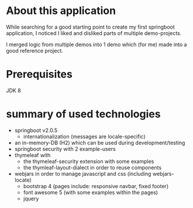# About this application

While searching for a good starting point to create my first springboot application, I noticed I liked and disliked parts of multiple demo-projects.

I merged logic from multiple demos into 1 demo which (for me) made into a good reference project.

# Prerequisites
JDK 8

# summary of used technologies

- springboot v2.0.5 
  - internationalization (messages are locale-specific)
- an in-memory-DB (H2) which can be used during development/testing
- springboot security with 2 example-users
- thymeleaf with 
  - the thymeleaf-security extension with some examples
  - the thymleaf-layout-dialect in order to reuse components
- webjars in order to manage javascript and css (including webjars-locate)
  - bootstrap 4 (pages include: responsive navbar, fixed footer)
  - font awesome 5 (with some examples within the pages)
  - jquery
 
